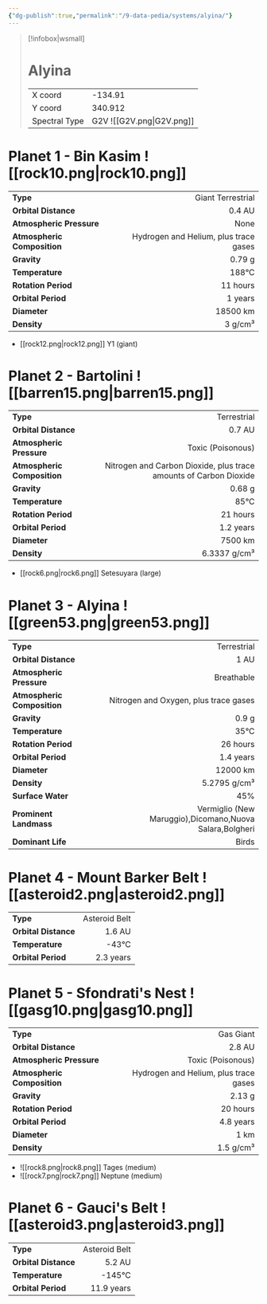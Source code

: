 ```yaml
---
{"dg-publish":true,"permalink":"/9-data-pedia/systems/alyina/"}
---
```


> [!infobox|wsmall]
> # Alyina
> | | |
> | - | - |
> | X coord | -134.91 |
> | Y coord| 340.912 |
> | Spectral Type | G2V ![[G2V.png\|G2V.png]] |

# Planet 1 - Bin Kasim ![[rock10.png\|rock10.png]]
|                             |                           |
| --------------------------- | -------------------------:|
| **Type**                    |             Giant Terrestrial |
| **Orbital Distance**        |   0.4 AU |
| **Atmospheric Pressure**    |       None |
| **Atmospheric Composition** |      Hydrogen and Helium, plus trace gases |
| **Gravity**                 |        0.79 g |
| **Temperature**             |    188°C |
| **Rotation Period**         |  11 hours |
| **Orbital Period** | 1 years |
| **Diameter**                |      18500 km | 
| **Density**                 |    3 g/cm³ |



- [[rock12.png\|rock12.png]] Y1 (giant)

# Planet 2 - Bartolini ![[barren15.png\|barren15.png]]
|                             |                           |
| --------------------------- | -------------------------:|
| **Type**                    |             Terrestrial |
| **Orbital Distance**        |   0.7 AU |
| **Atmospheric Pressure**    |       Toxic (Poisonous) |
| **Atmospheric Composition** |      Nitrogen and Carbon Dioxide, plus trace amounts of Carbon Dioxide |
| **Gravity**                 |        0.68 g |
| **Temperature**             |    85°C |
| **Rotation Period**         |  21 hours |
| **Orbital Period** | 1.2 years |
| **Diameter**                |      7500 km | 
| **Density**                 |    6.3337 g/cm³ |



- [[rock6.png\|rock6.png]] Setesuyara (large)

# Planet 3 - Alyina ![[green53.png\|green53.png]]
|                             |                           |
| --------------------------- | -------------------------:|
| **Type**                    |             Terrestrial |
| **Orbital Distance**        |   1 AU |
| **Atmospheric Pressure**    |       Breathable |
| **Atmospheric Composition** |      Nitrogen and Oxygen, plus trace gases |
| **Gravity**                 |        0.9 g |
| **Temperature**             |    35°C |
| **Rotation Period**         |  26 hours |
| **Orbital Period** | 1.4 years |
| **Diameter**                |      12000 km | 
| **Density**                 |    5.2795 g/cm³ |
| **Surface Water**           |           45% | 
| **Prominent Landmass**      |         Vermiglio (New Maruggio),Dicomano,Nuova Salara,Bolgheri | 
| **Dominant Life**           |         Birds |





# Planet 4 - Mount Barker Belt ![[asteroid2.png\|asteroid2.png]]
|                             |                           |
| --------------------------- | -------------------------:|
| **Type**                    |             Asteroid Belt |
| **Orbital Distance**        |   1.6 AU |
| **Temperature**             |    -43°C |
| **Orbital Period** | 2.3 years |





# Planet 5 - Sfondrati's Nest ![[gasg10.png\|gasg10.png]]
|                             |                           |
| --------------------------- | -------------------------:|
| **Type**                    |             Gas Giant |
| **Orbital Distance**        |   2.8 AU |
| **Atmospheric Pressure**    |       Toxic (Poisonous) |
| **Atmospheric Composition** |      Hydrogen and Helium, plus trace gases |
| **Gravity**                 |        2.13 g |
| **Rotation Period**         |  20 hours |
| **Orbital Period** | 4.8 years |
| **Diameter**                |      1 km | 
| **Density**                 |    1.5 g/cm³ |



- ![[rock8.png\|rock8.png]] Tages (medium)
- ![[rock7.png\|rock7.png]] Neptune (medium)


# Planet 6 - Gauci's Belt ![[asteroid3.png\|asteroid3.png]]
|                             |                           |
| --------------------------- | -------------------------:|
| **Type**                    |             Asteroid Belt |
| **Orbital Distance**        |   5.2 AU |
| **Temperature**             |    -145°C |
| **Orbital Period** | 11.9 years |





